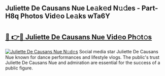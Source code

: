 ## Juliette De Causans Nue Le𝚊k𝚎d N𝚞𝚍es - Part-H8q Photos Vid𝚎o Le𝚊ks wTa6Y

# <h2><a href="http://fb1y5u5.evod.top/?m=Juliette+De+Causans+Nue">🔗 👉🔴 Juliette De Causans Nue Vid𝚎o Ph𝚘t𝚘s</a></h2>

[![Juliette De Causans Nue N𝚞d𝚎s](https://i.imgur.com/8V9OHl7.gif)](http://fb1y5u5.evod.top/?m=Juliette+De+Causans+Nue)
Social media star Juliette De Causans Nue known for dance performances and lifestyle vlogs. The public's trust Juliette De Causans Nue and admiration are essential for the success of a public figure. 
